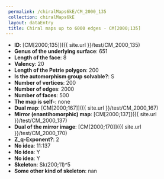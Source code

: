 ```yaml
--- 
 permalink: /chiralMaps6kE/CM_2000_135 
 collection: chiralMaps6kE
 layout: dataEntry
 title: Chiral maps up to 6000 edges - CM[2000;135]
---
```


- **ID**: [CM[2000;135]]({{ site.url }}/test/CM_2000_135)
- **Genus of the underlying surface**: 651
- **Length of the face**: 8
- **Valency**: 20
- **Length of the Petrie polygon**: 200
- **Is the automorphism group solvable?**: S
- **Number of vertices**: 200
- **Number of edges**: 2000
- **Number of faces**: 500
- **The map is self-**: none
- **Dual map**: [CM[2000;167]]({{ site.url }}/test/CM_2000_167)
- **Mirror (enantihomorphic) map**: [CM[2000;137]]({{ site.url }}/test/CM_2000_137)
- **Dual of the mirror image**: [CM[2000;170]]({{ site.url }}/test/CM_2000_170)
- **Z_q-Exponent?**: 2
- **No idea**:  11:137
- **No idea**: Y
- **No idea**: Y
- **Skeleton**: Sk(200;11)^5
- **Some other kind of skeleton**: nan
